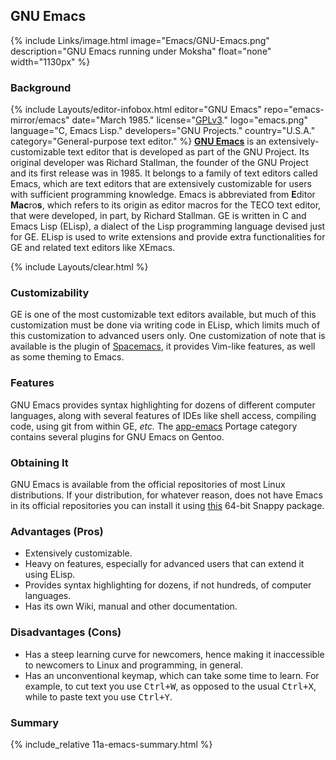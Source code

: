 ## GNU Emacs
{% include Links/image.html image="Emacs/GNU-Emacs.png" description="GNU Emacs running under Moksha" float="none" width="1130px" %}

### Background
{% include Layouts/editor-infobox.html editor="GNU Emacs" repo="emacs-mirror/emacs" date="March 1985." license="<a href='https://sourceforge.net/p/codeblocks/code/HEAD/tree/trunk/COPYING' link='_blank'>GPLv3</a>." logo="emacs.png" language="C, Emacs Lisp." developers="GNU Projects." country="U.S.A." category="General-purpose text editor." %}
[**GNU Emacs**](https://www.gnu.org/software/emacs) is an extensively-customizable text editor that is developed as part of the GNU Project. Its original developer was Richard Stallman, the founder of the GNU Project and its first release was in 1985. It belongs to a family of text editors called Emacs, which are text editors that are extensively customizable for users with sufficient programming knowledge. Emacs is abbreviated from <b>E</b>ditor <b>Mac</b>ro<b>s</b>, which refers to its origin as editor macros for the TECO text editor, that were developed, in part, by Richard Stallman. GE is written in C and Emacs Lisp (ELisp), a dialect of the Lisp programming language devised just for GE. ELisp is used to write extensions and provide extra functionalities for GE and related text editors like XEmacs.

{% include Layouts/clear.html %}<br/>

### Customizability
GE is one of the most customizable text editors available, but much of this customization must be done via writing code in ELisp, which limits much of this customization to advanced users only. One customization of note that is available is the plugin of [Spacemacs](http://spacemacs.org/), it provides Vim-like features, as well as some theming to Emacs. 

### Features
GNU Emacs provides syntax highlighting for dozens of different computer languages, along with several features of IDEs like shell access, compiling code, using git from within GE, *etc.* The [app-emacs](http://gpo.zugaina.org/app-emacs/) Portage category contains several plugins for GNU Emacs on Gentoo.

### Obtaining It
GNU Emacs is available from the official repositories of most Linux distributions. If your distribution, for whatever reason, does not have Emacs in its official repositories you can install it using [this](https://uappexplorer.com/app/emacs-tealeg.tealeg) 64-bit Snappy package.

### Advantages (Pros)
* Extensively customizable.
* Heavy on features, especially for advanced users that can extend it using ELisp.
* Provides syntax highlighting for dozens, if not hundreds, of computer languages.
* Has its own Wiki, manual and other documentation.

### Disadvantages (Cons)
* Has a steep learning curve for newcomers, hence making it inaccessible to newcomers to Linux and programming, in general.
* Has an unconventional keymap, which can take some time to learn. For example, to cut text you use <kbd>Ctrl+W</kbd>, as opposed to the usual <kbd>Ctrl+X</kbd>, while to paste text you use <kbd>Ctrl+Y</kbd>.

### Summary
{% include_relative 11a-emacs-summary.html %}
